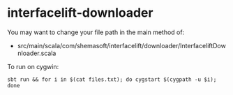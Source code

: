 interfacelift-downloader
========================

You may want to change your file path in the main method of:
 
 - src/main/scala/com/shemasoft/interfacelift/downloader/InterfaceliftDownloader.scala

To run on cygwin:

`sbt run && for i in $(cat files.txt); do cygstart $(cygpath -u $i); done`
